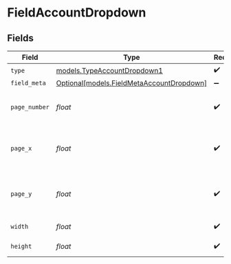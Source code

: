 # FieldAccountDropdown


## Fields

| Field                                                                              | Type                                                                               | Required                                                                           | Description                                                                        |
| ---------------------------------------------------------------------------------- | ---------------------------------------------------------------------------------- | ---------------------------------------------------------------------------------- | ---------------------------------------------------------------------------------- |
| `type`                                                                             | [models.TypeAccountDropdown1](../models/typeaccountdropdown1.md)                   | :heavy_check_mark:                                                                 | N/A                                                                                |
| `field_meta`                                                                       | [Optional[models.FieldMetaAccountDropdown]](../models/fieldmetaaccountdropdown.md) | :heavy_minus_sign:                                                                 | N/A                                                                                |
| `page_number`                                                                      | *float*                                                                            | :heavy_check_mark:                                                                 | The page number the field will be on.                                              |
| `page_x`                                                                           | *float*                                                                            | :heavy_check_mark:                                                                 | The X coordinate of where the field will be placed.                                |
| `page_y`                                                                           | *float*                                                                            | :heavy_check_mark:                                                                 | The Y coordinate of where the field will be placed.                                |
| `width`                                                                            | *float*                                                                            | :heavy_check_mark:                                                                 | The width of the field.                                                            |
| `height`                                                                           | *float*                                                                            | :heavy_check_mark:                                                                 | The height of the field.                                                           |